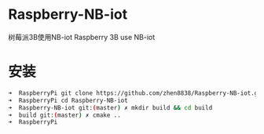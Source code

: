 # Raspberry-NB-iot
树莓派3B使用NB-iot  Raspberry 3B use NB-iot

# 安装

```sh
➜  RaspberryPi git clone https://github.com/zhen8838/Raspberry-NB-iot.git
➜  RaspberryPi cd Raspberry-NB-iot 
➜  Raspberry-NB-iot git:(master) ✗ mkdir build && cd build
➜  build git:(master) ✗ cmake ..     
➜  RaspberryPi
```